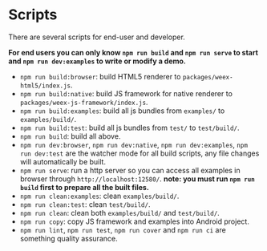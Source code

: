 # Scripts

There are several scripts for end-user and developer.

**For end users you can only know `npm run build` and `npm run serve` to start and `npm run dev:examples` to write or modify a demo.**

* `npm run build:browser`: build HTML5 renderer to `packages/weex-html5/index.js`.
* `npm run build:native`: build JS framework for native renderer to `packages/weex-js-framework/index.js`.
* `npm run build:examples`: build all js bundles from `examples/` to `examples/build/`.
* `npm run build:test`: build all js bundles from `test/` to `test/build/`.
* `npm run build`: build all above.
* `npm run dev:browser`, `npm run dev:native`, `npm run dev:examples`, `npm run dev:test` are the watcher mode for all build scripts, any file changes will automatically be built.
* `npm run serve`: run a http server so you can access all examples in browser through `http://localhost:12580/`. **note: you must run `npm run build` first to prepare all the built files.**
* `npm run clean:examples`: clean `examples/build/`.
* `npm run clean:test`: clean `test/build/`.
* `npm run clean`: clean both `examples/build/` and `test/build/`.
* `npm run copy`: copy JS framework and examples into Android project.
* `npm run lint`, `npm run test`, `npm run cover` and `npm run ci` are something quality assurance.

